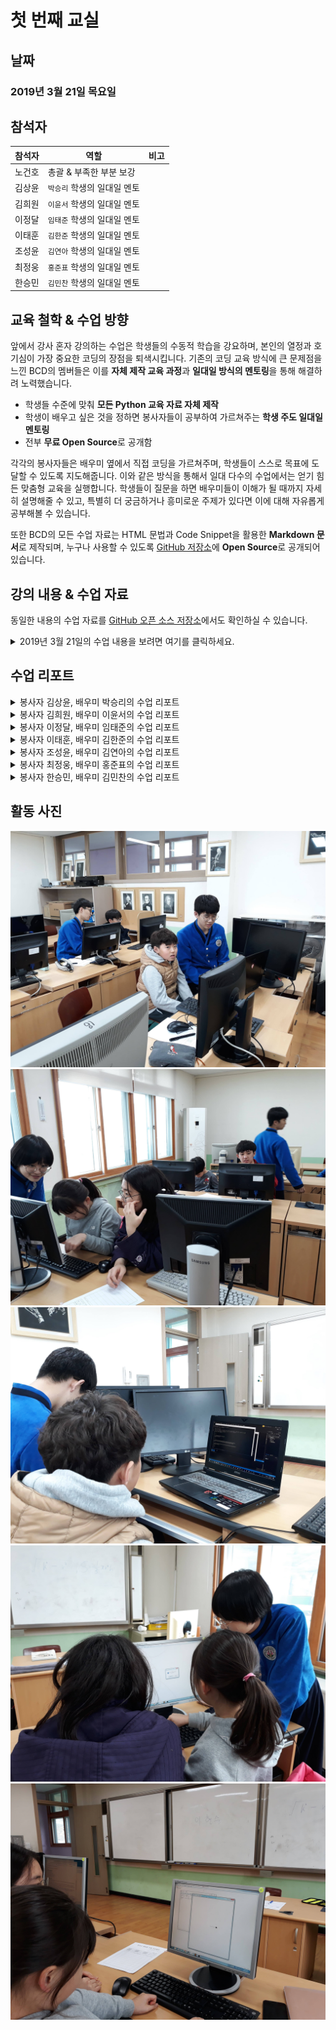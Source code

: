 # 첫 번째 교실
## 날짜
### 2019년 3월 21일 목요일

## 참석자
|참석자|역할|비고|
|----|----|----|
|노건호|총괄 & 부족한 부분 보강||
|김상윤|`박승리` 학생의 일대일 멘토||
|김희원|`이윤서` 학생의 일대일 멘토||
|이정달|`임태준` 학생의 일대일 멘토||
|이태훈|`김한준` 학생의 일대일 멘토||
|조성윤|`김연아` 학생의 일대일 멘토||
|최정웅|`홍준표` 학생의 일대일 멘토||
|한승민|`김민찬` 학생의 일대일 멘토||

## 교육 철학 & 수업 방향
앞에서 강사 혼자 강의하는 수업은 학생들의 수동적 학습을 강요하며, 본인의 열정과 호기심이 가장 중요한 코딩의 장점을 퇴색시킵니다. 기존의 코딩 교육 방식에 큰 문제점을 느낀 BCD의 멤버들은 이를 **자체 제작 교육 과정**과 **일대일 방식의 멘토링**을 통해 해결하려 노력했습니다.

* 학생들 수준에 맞춰 **모든 Python 교육 자료 자체 제작**
* 학생이 배우고 싶은 것을 정하면 봉사자들이 공부하여 가르쳐주는 **학생 주도 일대일 멘토링**
* 전부 **무료 Open Source**로 공개함

각각의 봉사자들은 배우미 옆에서 직접 코딩을 가르쳐주며, 학생들이 스스로 목표에 도달할 수 있도록 지도해줍니다. 이와 같은 방식을 통해서 일대 다수의 수업에서는 얻기 힘든 맞춤형 교육을 실행합니다. 학생들이 질문을 하면 배우미들이 이해가 될 때까지 자세히 설명해줄 수 있고, 특별히 더 궁금하거나 흥미로운 주제가 있다면 이에 대해 자유롭게 공부해볼 수 있습니다.

또한 BCD의 모든 수업 자료는 HTML 문법과 Code Snippet을 활용한 **Markdown 문서**로 제작되며, 누구나 사용할 수 있도록 [GitHub 저장소](https://github.com/bcdkmla/dunnae2019)에 **Open Source**로 공개되어 있습니다.

## 강의 내용 & 수업 자료
동일한 내용의 수업 자료를 [GitHub 오픈 소스 저장소](https://github.com/bcdkmla/dunnae2019/blob/master/PythonCurriculum/PythonClass1.md)에서도 확인하실 수 있습니다.
<details><summary> 2019년 3월 21일의 수업 내용을 보려면 여기를 클릭하세요. </summary>

### Python의 설치

> 둔내초등학교 컴퓨터실은 Windows 컴퓨터만 있는 관계로, 앞으로의 모든 내용은 Windows를 기준으로 서술될 예정입니다.

1. [Python 홈페이지](https://www.python.org)에 접속합니다.
   * [Windows Python Download](https://www.python.org/downloads/windows/)
   * [macOS Python Download](https://www.python.org/downloads/mac-osx/)
1. 원하는 버전의 Python 설치 프로그램 중 다음의 표를 참고해서 알맞는 Python 설치 프로그램을 내려 받습니다.

|Windows|다운로드할 파일|
|----|----|
|64 bit|Windows x86-64 executable installer|
|32 bit|Windows x86 executable installer|

1. 다운로드가 끝나면 그 파일을 실행시킵다.
1. 설치 창에서 다음 항목들이 선택된 것을 확인하고 `Install Now`를 누릅니다. Path에 추가하는 이유는 `cmd.exe`에서 Python을 바로 실행시킬 수 있기 때문입니다.
   * `Add Python to PATH`
   * `Install launcher for all users`
1. 설치가 끝나고 나면 `Disable path length limit`을 누릅니다. Windows의 글자 수 제한을 막기 위해서 입니다.
1. 모든 설치가 종료되면 `Close` 버튼을 클릭하여 창을 닫습니다.

### Sublime Text의 설치
* [Sublime Text](https://www.sublimetext.com) 홈페이지에 접속하여 Sublime Text를 설치합니다.

### 그 외에 하면 좋은 것들
* Windows 탐색기를 열어 파일 확장자를 항상 표시하도록 해둡니다.
* `.py` 확장자를 Sublime Text로 항상 열도록 설정해둡니다.

----

### 인터프리터: Hello, World!

1. `cmd.exe`를 실행해 `python`을 작성하고 `enter`을 누릅니다.
1. 다음과 같은 내용이 보일 것입니다.

	```console
	/* 버전 정보, OS 정보 */
	Type "help", "copyright", "credits" or "license" for more 	information.
	>>>
	```

1. 이를 Python Interpreter라고 합니다. 우리는 지금 Python Interpreter를 대화형 모드로 사용하고 있는 것입니다. 대화형 모드는 말 그대로 컴퓨터와 우리가 대화하듯이 상호 작용한다는 것입니다.

	```console
	Type "help", "copyright", "credits" or "license" for more information.
	>>> 1+1
	2
	```

1. `print()`는 `cmd.exe` 같은 `console`에 무언가를 출력하는 `프린터` 같은 도구입니다.
1. 즉, 우리가 `Python`에게 `print()`를 이용해서 무언가를 출력하라고 할 수 있습니다.
1. 대신 우리가 출력하고 싶은 말을 할 때는`''`나 `""`를 이용해 우리가 말하고 싶은 부분을 표시해줘야 합니다.
1. 만약 "안녕하세요!"를 인쇄하고 싶다면, 인터프리터에 다음과 같이 작성해보세요.

	```console
	Type "help", "copyright", "credits" or "license" for more information.
	>>> print("안녕하세요!")
	안녕하세요!
	```

### 도전 과제
* 자신의 이름을 출력해보기
* 자기가 가장 좋아하는 동물을 출력해보기
* 자기가 좋아하는 동물을 출력하고, 바로 옆에 다시 좋아하는 식물을 출력하기.


<details><summary>정답 확인하기</summary>
<p>

```python
print("조성현")
print("고양이")
print("고양이", "선인장")
```
</p>
</details>

----

### Python 파일 실행하기
1. `cmd.exe`를 엽니다.
1. 자신이 열고자 하는 `Python` 파일의 폴더로 이동합니다.
1. 다음 명령어들을 사용하면 편리합니다.

	|명령어|기능|
	|----|----|
	|`dir`|현재 폴더 안에 들어있는 모든 파일을 출력합니다.|
	|`cd ` + NAME | 이 폴더 내에 존재하는 폴더 중 'NAME'이라는 이름을 가지는 폴더로 이동합니다.|
	|`cd ..` | 상위 폴더로 이동합니다.|

1. `python (파일 이름).py` 라고 입력히고 Enter 키를 누릅니다.
1. `Python` 파일이 실행되는 것을 볼 수 있습니다.

### 도전 과제
* 미리 `dunnae2019` Repository를 저장해두었다고 할 때, `Snowflake.py`를 실행해보기.

<details><summary>정답 확인하기</summary>
<p>

`dunnae2019` Repository가 바탕화면에 `git clone` 되어 있다고 할 때,

```console
$ cd Desktop
$ cd dunnae2019
$ cd Snowflake
$ python Snowflake.py
```
</p>
</details>

</details>

## 수업 리포트

<details><summary>봉사자 김상윤, 배우미 박승리의 수업 리포트</summary>

----

|봉사자|배우미|
|----|----|
|김상윤|박승리|

### 수업 내용
컴퓨터 프로그래밍이 정확히 무엇인지, python이라는 언어가 어떤 방식으로 작동하는지를 설명했습니다. 그리고 `print`와 같이 간단한 python 문법도 가르쳤습니다. 더불어 cmd에서 옆에 써져 있는 문장들이 의미하는 것을 설명한 뒤, 간단하게 파일 밖으로 나가는 법과 자신이 파일 속으로 들어가는 법을 가르쳤습니다.

### 이해도
학생이 수업에 큰 흥미를 들인 것처럼 보이지는 않았지만 말은 잘 듣는 것 같았습니다. 덕분에 제가 가르친 python `print`나 cmd의 `cd ~~~` 명령들은 혼자서도 잘 수행했습니다.

### 어려웠던 점
가르치는 데 어려웠던  점은 타자 속도인데, 물론 저도 타자 속도가 그다지 빠르지는 않았지만 학생은 수월하게 가르치는 데 어느정도 지장이 있었다고 생각합니다. 그래서 어느정도 학생이 혼자서 연습해서 왔으면 더욱 더 좋을 것 같습니다.

### 수월했던 점
학생이 수업에 대하여 특별히 거부감을 느끼지 않았습니다.

### 제안 & 느낀 점
어느정도 학생이 혼자서 타자를 연습해서 왔으면 더욱 더 좋을 것 같습니다.

----

</details>

<details><summary>봉사자 김희원, 배우미 이윤서의 수업 리포트</summary>

----

|봉사자|배우미|
|----|----|
|김희원|이윤서|

### 수업 내용
프로그래밍에 대한 기초적 설명, Python 설치 방법, 변수, 연산자, `for`

### 이해도
잘 따라오고 내용을 이해하는 듯 했으나 직접 코드를 작성하는 정도는 아니었습니다. 하지만 수업 중간 중간에 이해했는지 흥미는 있는지 확인차 물어보면 이해했다고 대답하였고 흥미도 있어 보였습니다.

### 어려웠던 점
학생이 기본 지식이 어느 정도 되는지 몰라서 어디서부터 어떻게 가르쳐야 할지 난감했고 이해하고 있는지 판단하는 것도 어려웠습니다. 또 초등학생의 눈높이에서 어떻게 설명할까 고민을 많이 했고 초등학생의 집중력을 어떻게 잘 활용할 수 있을지도 의문이었습니다.

### 수월했던 점

### 제안 & 느낀 점
파이썬보다 더 쉬운 언어로 프로그래밍의 기초부터 배우는 것은 어떨까 생각했습니다. 내가 아는 내용이 초등학생에게 잘 전달되고 있는건지도 확신이 없었습니다. 처음 해보는 경험이었기에 많이 어려웠지만 생각보다 친구가 잘 따라와줘서 뿌듯함도 많았습니다.

----

</details>

<details><summary>봉사자 이정달, 배우미 임태준의 수업 리포트</summary>

----

|봉사자|배우미|
|----|----|
|이정달|임태준|

### 수업 내용

처음에 코딩이라는 것에 대해서 설명을 했습니다. 인간과 인간이 의사소통하는데 언어가 필요하듯이 인간과 컴퓨터가 소통하는 데에도 컴퓨터 언어가 필요하고 그 언어를 컴퓨터에 입력해주는 과정이 코딩이라고 했습니다. 그런데 인간의 언어에 영어, 한국어, 중국어 등 다양한 종류가 있는 것처럼 컴퓨터 언어에도 마찬가지로 파이썬, 엔트리 같은 종류가 있다고 설명해주었습니다.

그리고는 파이썬을 같이 설치해서 cmd를 이용하여 `print`를 해보았습니다. `print`를 이용해 ‘안녕하세요’를 출력해보았고, 학교, 반, 번호, 이름도 출력해보았습니다. Sublime Text 설치나 눈송이 프로그램은 아직 실행해보지 못했습니다.

### 이해도
많은 부분을 이해하지 못하는 것 같습니다. 코딩이 무엇인지는 엔트리를 했었기 때문에 아는 것 같은데 우선 영어에서 어려움이 있습니다. 초3 이다보니 아직 알파벳을 잘 모르고 영어 타자도 안 돼서 print 한 단어 쓰는데 30초 넘게 걸립니다.

### 어려웠던 점
영어가 안 되니 수업 진행이 어려웠습니다.

### 수월했던 점
없습니다.

### 제안 & 느낀 점
제가 맡은 학생의 경우는 초3이다보니 초6과는 다른 과정으로 교육을 진행해야 할 것 같습니다. 영어를 모른다고 해서 많이 당황스러웠고 앞으로 어떻게 진행해야할지 막막하지만 한 번 대책을 생각해보아야 할 것 같습니다.

----

</details>

<details><summary>봉사자 이태훈, 배우미 김한준의 수업 리포트</summary>

----

|봉사자|배우미|
|----|----|
|이태훈|김한준|

### 수업 내용
학생이 독감 때문에 수업에 오지 못하였습니다.

### 제안 & 느낀 점
6학년들을 제외한 학년들은 영어와 알고리즘에 대한 이해가 부족한 것 같습니다. 따라서 파이썬을 배우기 전에 스크래치와 같은 프로그램으로 알고리즘을 먼저 이해하는 것이 필요할 것 같았습니다.

----

</details>

<details><summary>봉사자 조성윤, 배우미 김연아의 수업 리포트</summary>

----

|봉사자|배우미|
|----|----|
|조성윤|김연아|

### 수업 내용
학생이 출석하지 않아 수업을 하지 못했습니다.

----

</details>

<details><summary>봉사자 최정웅, 배우미 홍준표의 수업 리포트</summary>

----

|봉사자|배우미|
|----|----|
|최정웅|홍준표|

### 수업 내용
Python을 설치하고 Sublime text 3를 설치하였습니다. 또한 Snowflake.py를 실행시켜 보여주었고, 수업의 궁극적인 목적을 알려주었습니다. 이후 Python을 이용해 자신의 이름이나 문장을 프린트하는 방법을 배웠습니다. 또한 사칙연산과 그 외의 특수 문자 중 일부를 배웠습니다.

### 이해도
수업은 전체적으로 이해를 하긴 하지만 수업의 동기에 대해서는 완벽하게 공감하지 못한 것 같습니다.

### 어려웠던 점
Snowflake.py를 보여줄 때까지는 관심을 가지며 잘 따라오려고 하였지만 사칙연산의 기호를 배우면서 점점 지루해 한 것 같습니다.

### 수월했던 점
생각보다 잘 따라와주고, 파이썬에 사용되는 언어가 영어인데도 불구하고 잘 이해하고 사용하여 주었습니다.

### 제안 & 느낀 점
수업을 할 때 게임과 같은 활동을 만들어서 하는 것도 괜찮을 것 같습니다.

----

</details>

<details><summary>봉사자 한승민, 배우미 김민찬의 수업 리포트</summary>

----

|봉사자|배우미|
|----|----|
|한승민|김민찬|

### 수업 내용
프로그래밍 언어의 개념을 배웠고, Python과 Sublime Text의 쓰임과 중요성에 대해 알아보았습니다. 그리고 이를 cmd라는 명령창을 이용해 Python을 실행시킬 수 있다는 것을 가르쳐 보았습니다. cmd 프로그램을 사용하여 Python을 통해 `print`를 익혔습니다. 사칙연산 기호와 나머지 기호를 알아보고 실제로 활용해보았습니다. Snowflake.py라는 프로그램을 직접 구동해보며 Python의 효용성에 대해 알아보았습니다.

### 이해도
수업 과정에 대한 학생의 이해는 매우 뛰어났습니다. 딱히 어려워하는 부분 없이 잘 따라와 줬습니다. 처음 프로그래밍 언어의 개념을 설명할 때에는 잠시 이해가 안되는 모습도 보여주었지만, 익숙한 엔트리와 비교하며 설명하자 잘 이해했습니다.

### 어려웠던 점
가르치는 데에 어려운 점은 딱히 없었습니다. 친구가 컴퓨터나 프로그래밍에 관심이 많아 수업을 잘 따라와 줬습니다.

### 수월했던 점
친구가 6학년이고, 미리 엔트리를 다뤄보았던 경험이 있어 가르치기에 수월했습니다.

### 제안 & 느낀 점
수업을 듣는 친구들 중에는 아직 알파벳도 익히지 못해 프로그래밍에 어려움을 겪는 친구도 있고, 반대로 수업을 잘 따라와 주는 친구도 있습니다. 수업을 하며 수도권과 지방의 교육격차를 실감할 수 있었습니다. 수도권의 초등학교 3학년이라면 알파벳은 기본이고, 몇몇 학생들은 더 높은 과정의 학습을 하지만, 제가 만난 횡성의 초등학생 3학년은 알파벳조차 몰랐습니다. 비록 제가 가르친 것은 프로그래밍이지만 이를 통해 사회문제를 직접 체감할 수 있다는 점이 인상깊었습니다. 

----

</details>

## 활동 사진
![class1_image1](img/class1/class1_img1.jpg)
![class1_image2](img/class1/class1_img2.jpg)
![class1_image3](img/class1/class1_img3.jpg)
![class1_image4](img/class1/class1_img4.jpg)
![class1_image5](img/class1/class1_img5.jpg)